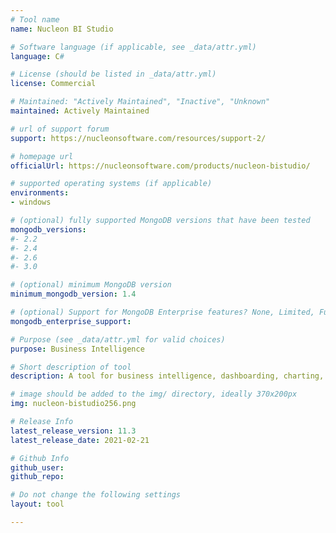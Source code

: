```yaml
---
# Tool name
name: Nucleon BI Studio

# Software language (if applicable, see _data/attr.yml)
language: C#

# License (should be listed in _data/attr.yml)
license: Commercial

# Maintained: "Actively Maintained", "Inactive", "Unknown"
maintained: Actively Maintained

# url of support forum
support: https://nucleonsoftware.com/resources/support-2/

# homepage url
officialUrl: https://nucleonsoftware.com/products/nucleon-bistudio/

# supported operating systems (if applicable)
environments:
- windows

# (optional) fully supported MongoDB versions that have been tested
mongodb_versions:
#- 2.2
#- 2.4
#- 2.6
#- 3.0

# (optional) minimum MongoDB version
minimum_mongodb_version: 1.4

# (optional) Support for MongoDB Enterprise features? None, Limited, Full
mongodb_enterprise_support: 

# Purpose (see _data/attr.yml for valid choices)
purpose: Business Intelligence

# Short description of tool
description: A tool for business intelligence, dashboarding, charting, reporting, data visualization, data mining and data analysis.

# image should be added to the img/ directory, ideally 370x200px
img: nucleon-bistudio256.png

# Release Info
latest_release_version: 11.3
latest_release_date: 2021-02-21

# Github Info
github_user: 
github_repo: 

# Do not change the following settings
layout: tool

---
```


